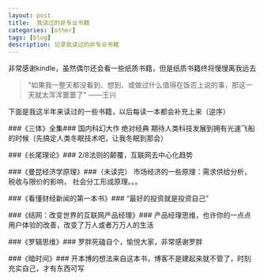 ```yaml
---
layout: post
title:  我读过的非专业书籍
categories: [other]
tags: [blog]
description: 记录我读过的非专业书籍
---
```


非常感谢kindle，虽然偶尔还会看一些纸质书籍，但是纸质书籍终将慢慢离我远去

>"如果我一整天都没看到、想到、或做过什么值得在饭否上说的事，那这一天就太浑浑噩噩了"   ——王兴  

下面是我这半年来读过的一些书籍，以后每读一本都会补充上来（逆序）

###《三体》全集###
	国内科幻大作 绝对经典 期待人类科技发展到拥有光速飞船的时候（先搞定人类冬眠技术吧，让我冬眠到那会）

###《长尾理论》###
    2/8法则的颠覆，互联网去中心化趋势

###《曼昆经济学原理》###（未读完） 
	市场经济的一些原理：需求供给分析，税收与限价的影响， 社会分工形成原理。。。

###《看懂财经新闻的第一本书》###
    “最好的投资就是投资自己”

###《结网：改变世界的互联网产品经理》###
    产品经理思维，也许你的一点点用户体验的改善，改变了万人或者万万人的生活

###《罗辑思维》### 
    罗胖死磕自个，愉悦大家，非常感谢罗胖

###《暗时间》###
    开本博的想法来自这本书，博客不是建起来就不管了，时刻充实自己，才有东西可写